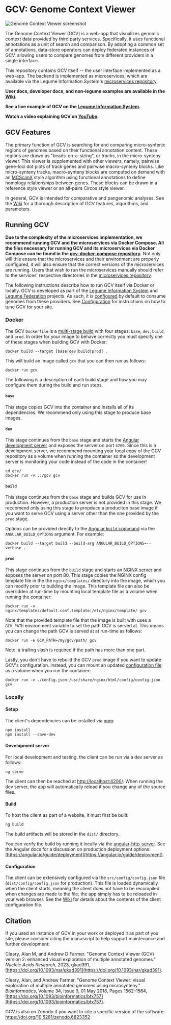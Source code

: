 # GCV: Genome Context Viewer

![Genome Context Viewer screenshot](/doc/img/screenshot.png)

The Genome Context Viewer (GCV) is a web-app that visualizes genomic context data provided by third party services.
Specifically, it uses functional annotations as a unit of search and comparison.
By adopting a common set of annotations, data-store operators can deploy federated instances of GCV, allowing users to compare genomes from different providers in a single interface.

This repository contains GCV itself -- the user interface implemented as a web-app.
The backend is implemented as microservices, which are available via the Legume Information System's [microservices repository](https://github.com/legumeinfo/microservices).

**User docs, developer docs, and non-legume examples are available in the [Wiki](https://github.com/legumeinfo/gcv/wiki).**

**See a live example of GCV on the [Legume Information System](https://gcv.legumeinfo.org/).**

**Watch a video explaining GCV on [YouTube](https://www.youtube.com/watch?v=ATPzVIrTW0s&t=1359s).**


## GCV Features

The primary function of GCV is searching for and comparing micro-syntenic regions of genomes based on their functional annotation content.
These regions are drawn as "beads-on-a-string", or _tracks_, in the micro-synteny viewer.
This viewer is supplemented with other viewers, namely, pairwise gene-loci dot plots of track genes and pairwise macro-synteny blocks.
Like micro-synteny tracks, macro-synteny blocks are computed on demand with an [MCScanX](https://doi.org/10.1093/nar/gkr1293) style algorithm using functional annotations to define homology relationships between genes.
These blocks can be drawn in a reference style viewer or an all-pairs Circos style viewer.

In general, GCV is intended for comparative and pangenomic analyses.
See the [Wiki](https://github.com/legumeinfo/lis_context_viewer/wiki/User-Help) for a thorough description of GCV features, algorithms, and parameters.


## Running GCV

**Due to the complexity of the microservices implementation, we recommend running GCV and the microservices via Docker Compose.
All the files necessary for running GCV and its microservices via Docker Compose can be found in the [gcv-docker-compose repository](https://github.com/legumeinfo/gcv-docker-compose).**
Not only will this ensure that the microservices and their environment are properly configured, it will also ensure that the correct versions of the microservices are running.
Users that wish to run the microservices manually should refer to the services' respective directories in the [microservices repository](https://github.com/legumeinfo/microservices).

The following instructions describe how to run GCV itself via Docker or locally.
GCV is developed as part of the [Legume Information System](https://legumeinfo.org/) and [Legume Federation](https://www.legumefederation.org/) projects.
As such, it is [configured](https://github.com/legumeinfo/gcv/wiki/Client-Configuration) by default to consume genomes from these providers.
See [Configuration](#configuration) for instructions on how to tune GCV for your site.

### Docker

The GCV `Dockerfile` is a [multi-stage build](https://docs.docker.com/develop/develop-images/multistage-build/) with four stages: `base`, `dev`, `build`, and `prod`.
In order for your image to behave correctly you must specify one of these stages when building GCV with Docker:
```console
docker build --target [base|dev|build|prod] .
```
This will build an image called `gcv` that you can then run as follows:
```console
docker run gcv
```

The following is a description of each build stage and how you may configure them during the build and run steps.

#### `base`
This stage copies GCV into the container and installs all of its dependencies.
We recommend only using this stage to produce base images.

#### `dev`
This stage continues from the `base` stage and starts the [Angular development server](#development-server) and exposes the server on port `4200`.
Since this is a development server, we recommend mounting your local copy of the GCV repository as a volume when running the container so the development server is monitoring your code instead of the code in the container!
```console
cd gcv/
docker run -v .:/gcv gcv
```

#### `build`
This stage continues from the `base` stage and builds GCV for use in production.
However, a production server is not provided in this stage.
We reccomend only using this stage to propduce a produciton base image if you want to serve GCV using a server other than the one provided by the `prod` stage.

Options can be provided directly to the [Angular `build` command](https://angular.io/cli/build) via the `ANGULAR_BUILD_OPTIONS` argument.
For example:
```console
docker build --target build --build-arg ANGULAR_BUILD_OPTIONS=--verbose .
```

#### `prod`
This stage continues from the `build` stage and starts an [NGINX server](https://nginx.org/en/) and exposes the server on port 80.
This stage copies the NGINX config template file in the the `nginx/templates/` directory into the image, which you can modify prior to building the image.
This template file can also be overridden at run-time by mounting local template file as a volume when running the container:
```console
docker run -v nginx/templates/default.conf.template:/etc/nginx/template/ gcv
```
Note that the provided template file that the image is built with uses a `GCV_PATH` environment variable to set the path GCV is served at.
This means you can change the path GCV is served at at run-time as follows:
```console
docker run -e GCV_PATH=/my/gcv/path/ gcv
```
Note: a trailing slash is required if the path has more than one part.

Lastly, you don't have to rebuild the GCV `prod` image if you want to update GCV's configuration.
Instead, you can mount an updated [configuration file](#configuration) as a volume when you run the container:
```
docker run -v ./config.json:/usr/share/nginx/html/config/config.json gcv
```


### Locally

#### Setup

The client's dependencies can be installed via [npm](https://www.npmjs.com/):
```console
npm install
npm install --save-dev
```

#### Development server

For local development and testing, the client can be run via a dev server as follows:
```console
ng serve
```

The client can then be reached at [http://localhost:4200/](http://localhost:4200/).
When running the dev server, the app will automatically reload if you change any of the source files.

#### Build

To host the client as part of a website, it must first be built:
```console
ng build
```

The build artifacts will be stored in the `dist/` directory.

You can verify the build by running it locally via the [angular-http-server](https://www.npmjs.com/package/angular-http-server).
See the Angular docs for a discussion on production deployment options: [https://angular.io/guide/deployment](https://angular.io/guide/deployment).

#### Configuration

The client can be extensively configured via the `src/config/config.json` file (`dist/config/config.json` for production).
This file is loaded dynamically when the client starts, meaning the client does not have to be recompiled when changes are made to the file; the app simply has to be reloaded in your web browser.
See the [Wiki](https://github.com/legumeinfo/lis_context_viewer/wiki/Client-Configuration) for details about the contents of the client configuration file.

## Citation
If you used an instance of GCV in your work or deployed it as part of you site, please consider citing the manuscript to help support maintenance and further development:

Cleary, Alan M, and Andrew D Farmer. "Genome Context Viewer (GCV) version 2: enhanced visual exploration of multiple annotated genomes." _Nucleic Acids Research_, 2023, gkad391, [https://doi.org/10.1093/nar/gkad391](https://doi.org/10.1093/nar/gkad391).

Cleary, Alan, and Andrew Farmer. "Genome Context Viewer: visual exploration of multiple annotated genomes using microsynteny." _Bioinformatics_, Volume 34, Issue 9, 01 May 2018, Pages 1562&ndash;1564, [https://doi.org/10.1093/bioinformatics/btx757](https://doi.org/10.1093/bioinformatics/btx757).

GCV is also on Zenodo if you want to cite a specific version of the software: https://doi.org/10.5281/zenodo.6823352
